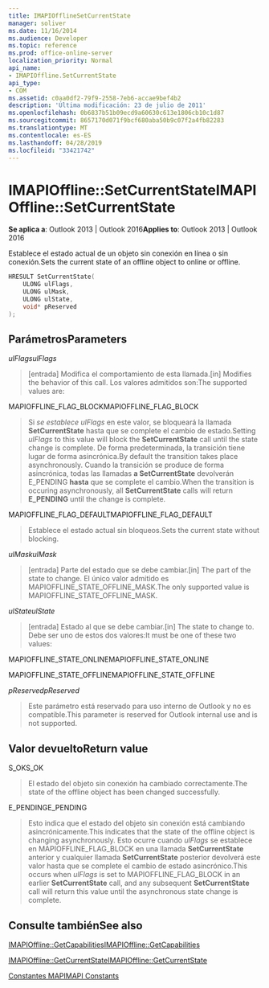 ```yaml
---
title: IMAPIOfflineSetCurrentState
manager: soliver
ms.date: 11/16/2014
ms.audience: Developer
ms.topic: reference
ms.prod: office-online-server
localization_priority: Normal
api_name:
- IMAPIOffline.SetCurrentState
api_type:
- COM
ms.assetid: c0aa0df2-79f9-2558-7eb6-accae9bef4b2
description: 'Última modificación: 23 de julio de 2011'
ms.openlocfilehash: 0b6837b51b09ecd9a60630c613e1806cb10c1d87
ms.sourcegitcommit: 8657170d071f9bcf680aba50b9c07f2a4fb82283
ms.translationtype: MT
ms.contentlocale: es-ES
ms.lasthandoff: 04/28/2019
ms.locfileid: "33421742"
---
```

# <a name="imapiofflinesetcurrentstate"></a><span data-ttu-id="0155d-103">IMAPIOffline::SetCurrentState</span><span class="sxs-lookup"><span data-stu-id="0155d-103">IMAPIOffline::SetCurrentState</span></span>

  
  
<span data-ttu-id="0155d-104">**Se aplica a**: Outlook 2013 | Outlook 2016</span><span class="sxs-lookup"><span data-stu-id="0155d-104">**Applies to**: Outlook 2013 | Outlook 2016</span></span> 
  
<span data-ttu-id="0155d-105">Establece el estado actual de un objeto sin conexión en línea o sin conexión.</span><span class="sxs-lookup"><span data-stu-id="0155d-105">Sets the current state of an offline object to online or offline.</span></span>
  
```cpp
HRESULT SetCurrentState( 
    ULONG ulFlags, 
    ULONG ulMask, 
    ULONG ulState, 
    void* pReserved 
);
```

## <a name="parameters"></a><span data-ttu-id="0155d-106">Parámetros</span><span class="sxs-lookup"><span data-stu-id="0155d-106">Parameters</span></span>

 <span data-ttu-id="0155d-107">_ulFlags_</span><span class="sxs-lookup"><span data-stu-id="0155d-107">_ulFlags_</span></span>
  
> <span data-ttu-id="0155d-108">[entrada] Modifica el comportamiento de esta llamada.</span><span class="sxs-lookup"><span data-stu-id="0155d-108">[in] Modifies the behavior of this call.</span></span> <span data-ttu-id="0155d-109">Los valores admitidos son:</span><span class="sxs-lookup"><span data-stu-id="0155d-109">The supported values are:</span></span>
    
<span data-ttu-id="0155d-110">MAPIOFFLINE_FLAG_BLOCK</span><span class="sxs-lookup"><span data-stu-id="0155d-110">MAPIOFFLINE_FLAG_BLOCK</span></span>
  
> <span data-ttu-id="0155d-111">Si  _se establece ulFlags_ en este valor, se bloqueará la llamada **SetCurrentState** hasta que se complete el cambio de estado.</span><span class="sxs-lookup"><span data-stu-id="0155d-111">Setting  _ulFlags_ to this value will block the **SetCurrentState** call until the state change is complete.</span></span> <span data-ttu-id="0155d-112">De forma predeterminada, la transición tiene lugar de forma asincrónica.</span><span class="sxs-lookup"><span data-stu-id="0155d-112">By default the transition takes place asynchronously.</span></span> <span data-ttu-id="0155d-113">Cuando la transición se produce de forma asincrónica, todas las llamadas **a SetCurrentState** devolverán E_PENDING **hasta** que se complete el cambio.</span><span class="sxs-lookup"><span data-stu-id="0155d-113">When the transition is occuring asynchronously, all **SetCurrentState** calls will return **E_PENDING** until the change is complete.</span></span> 
    
<span data-ttu-id="0155d-114">MAPIOFFLINE_FLAG_DEFAULT</span><span class="sxs-lookup"><span data-stu-id="0155d-114">MAPIOFFLINE_FLAG_DEFAULT</span></span>
  
> <span data-ttu-id="0155d-115">Establece el estado actual sin bloqueos.</span><span class="sxs-lookup"><span data-stu-id="0155d-115">Sets the current state without blocking.</span></span>
    
 <span data-ttu-id="0155d-116">_ulMask_</span><span class="sxs-lookup"><span data-stu-id="0155d-116">_ulMask_</span></span>
  
> <span data-ttu-id="0155d-117">[entrada] Parte del estado que se debe cambiar.</span><span class="sxs-lookup"><span data-stu-id="0155d-117">[in] The part of the state to change.</span></span> <span data-ttu-id="0155d-118">El único valor admitido es MAPIOFFLINE_STATE_OFFLINE_MASK.</span><span class="sxs-lookup"><span data-stu-id="0155d-118">The only supported value is MAPIOFFLINE_STATE_OFFLINE_MASK.</span></span>
    
 <span data-ttu-id="0155d-119">_ulState_</span><span class="sxs-lookup"><span data-stu-id="0155d-119">_ulState_</span></span>
  
> <span data-ttu-id="0155d-120">[entrada] Estado al que se debe cambiar.</span><span class="sxs-lookup"><span data-stu-id="0155d-120">[in] The state to change to.</span></span> <span data-ttu-id="0155d-121">Debe ser uno de estos dos valores:</span><span class="sxs-lookup"><span data-stu-id="0155d-121">It must be one of these two values:</span></span>
    
<span data-ttu-id="0155d-122">MAPIOFFLINE_STATE_ONLINE</span><span class="sxs-lookup"><span data-stu-id="0155d-122">MAPIOFFLINE_STATE_ONLINE</span></span>
  
> 
    
<span data-ttu-id="0155d-123">MAPIOFFLINE_STATE_OFFLINE</span><span class="sxs-lookup"><span data-stu-id="0155d-123">MAPIOFFLINE_STATE_OFFLINE</span></span>
  
> 
    
 <span data-ttu-id="0155d-124">_pReserved_</span><span class="sxs-lookup"><span data-stu-id="0155d-124">_pReserved_</span></span>
  
> <span data-ttu-id="0155d-125">Este parámetro está reservado para uso interno de Outlook y no es compatible.</span><span class="sxs-lookup"><span data-stu-id="0155d-125">This parameter is reserved for Outlook internal use and is not supported.</span></span> 
    
## <a name="return-value"></a><span data-ttu-id="0155d-126">Valor devuelto</span><span class="sxs-lookup"><span data-stu-id="0155d-126">Return value</span></span>

<span data-ttu-id="0155d-127">S_OK</span><span class="sxs-lookup"><span data-stu-id="0155d-127">S_OK</span></span>
  
> <span data-ttu-id="0155d-128">El estado del objeto sin conexión ha cambiado correctamente.</span><span class="sxs-lookup"><span data-stu-id="0155d-128">The state of the offline object has been changed successfully.</span></span>
    
<span data-ttu-id="0155d-129">E_PENDING</span><span class="sxs-lookup"><span data-stu-id="0155d-129">E_PENDING</span></span>
  
> <span data-ttu-id="0155d-130">Esto indica que el estado del objeto sin conexión está cambiando asincrónicamente.</span><span class="sxs-lookup"><span data-stu-id="0155d-130">This indicates that the state of the offline object is changing asynchronously.</span></span> <span data-ttu-id="0155d-131">Esto ocurre cuando  _ulFlags_ se establece en MAPIOFFLINE_FLAG_BLOCK en una llamada **SetCurrentState** anterior y cualquier llamada **SetCurrentState** posterior devolverá este valor hasta que se complete el cambio de estado asincrónico.</span><span class="sxs-lookup"><span data-stu-id="0155d-131">This occurs when  _ulFlags_ is set to MAPIOFFLINE_FLAG_BLOCK in an earlier **SetCurrentState** call, and any subsequent **SetCurrentState** call will return this value until the asynchronous state change is complete.</span></span> 
    
## <a name="see-also"></a><span data-ttu-id="0155d-132">Consulte también</span><span class="sxs-lookup"><span data-stu-id="0155d-132">See also</span></span>



[<span data-ttu-id="0155d-133">IMAPIOffline::GetCapabilities</span><span class="sxs-lookup"><span data-stu-id="0155d-133">IMAPIOffline::GetCapabilities</span></span>](imapioffline-getcapabilities.md)
  
[<span data-ttu-id="0155d-134">IMAPIOffline::GetCurrentState</span><span class="sxs-lookup"><span data-stu-id="0155d-134">IMAPIOffline::GetCurrentState</span></span>](imapioffline-getcurrentstate.md)


[<span data-ttu-id="0155d-135">Constantes MAPI</span><span class="sxs-lookup"><span data-stu-id="0155d-135">MAPI Constants</span></span>](mapi-constants.md)

